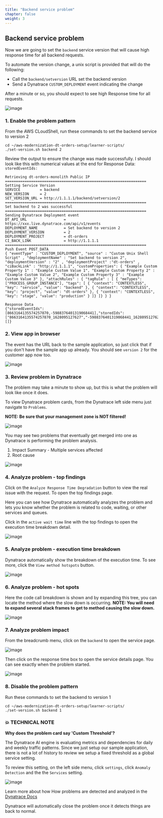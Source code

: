 ```yaml
---
title: "Backend service problem"
chapter: false
weight: 3
---
```

## Backend service problem

Now we are going to set the `backend` service version that will cause high response time for all backend requests.

To automate the version change, a unix script is provided that will do the following:
* Call the `backend/setversion` URL set the backend version
* Send a Dynatrace `CUSTOM_DEPLOYMENT` event indicating the change

After a minute or so, you should expect to see high Response time for all requests.

![image](/images/aws-lab5-Davis-Mono_lab3-backend-problem-usecase.png)

### 1. Enable the problem pattern

From the AWS CLoudShell, run these commands to set the backend service to version 2

```
cd ~/aws-modernization-dt-orders-setup/learner-scripts/
./set-version.sh backend 2
```

Review the output to ensure the change was made successfully. I should look like this with numerical values at the end for Response Data: `storedEventIds:`

```
Retrieving dt-orders-monolith Public IP
=================================================================
Setting Service Version
SERVICE         = backend
NEW_VERSION     = 2
SET_VERSION_URL = http://1.1.1.1/backend/setversion/2
=================================================================
Set backend to 2 was successful
=================================================================
Sending Dynatrace Deployment event
DT_API_URL                 = https://xxx.live.dynatrace.com/api/v1/events
DEPLOYMENT_NAME            = Set backend to version 2
DEPLOYMENT_VERSION         = 2
DEPLOYMENT_PROJECT         = dt-orders
CI_BACK_LINK               = http://1.1.1.1
=================================================================
Push Event POST_DATA
{ "eventType" : "CUSTOM_DEPLOYMENT", "source" : "Custom Unix Shell Script" , "deploymentName" : "Set backend to version 2", "deploymentVersion" : "2" , "deploymentProject" :"dt-orders" , "ciBackLink" : "http://1.1.1.1", "customProperties": { "Example Custom Property 1" : "Example Custom Value 1", "Example Custom Property 2" : "Example Custom Value 2", "Example Custom Property 3" : "Example Custom Value 3" }, "attachRules" : { "tagRule" : [ { "meTypes":["PROCESS_GROUP_INSTANCE"], "tags": [ { "context": "CONTEXTLESS", "key": "service", "value": "backend" }, { "context": "CONTEXTLESS", "key": "project", "value": "dt-orders" }, { "context": "CONTEXTLESS", "key": "stage", "value": "production" } ]} ]} } }

Response Data
{"storedEventIds":[8663164135574257870,-5988376401319068441],"storedIds":["8663164135574257870_1628095127627","-5988376401319068441_1628095127627"],"storedCorrelationIds":[]}
```

### 2. View app in browser

The event has the URL back to the sample application, so just click that if you don't have the sample app up already.  You should see `version 2` for the customer app now too.

![image](/images/aws-lab5-Davis-Mono_lab3-app-backend-version-2.png)

### 3. Review problem in Dynatrace

The problem may take a minute to show up, but this is what the problem will look like once it does. 

To view Dynatrace problem cards, from the Dynatrace left side menu just navigate to `Problems`.

**NOTE: Be sure that your management zone is NOT filtered!**

![image](/images/aws-lab5-Davis-Mono_lab1-mz-filter-off.png)

You may see two problems that eventually get merged into one as Dynatrace is performing the problem analysis.

1. Impact Summary - Multiple services affected
1. Root cause

![image](/images/aws-lab5-Davis-Mono_lab3-backend-problem.png)

### 4. Analyze problem - top findings

Click on the `Analyze Response Time Degradation` button to view the real issue with the request. To open the top findings page.

Here you can see how Dynatrace automatically analyzes the problem and lets you know whether the problem is related to code, waiting, or other services and queues.

Click in the `active wait time` line with the top findings to open the execution time breakdown detail.

![image](/images/aws-lab5-Davis-Mono_lab3-backend-analysis.png)

### 5. Analyze problem - execution time breakdown

Dynatrace automatically show the breakdown of the execution time.  To see more, click the `View method hotspots` button.

![image](/images/aws-lab5-Davis-Mono_lab3-backend-hotspots.png)

### 6. Analyze problem - hot spots

Here the code call breakdown is shown and by expanding this tree, you can locate the method where the slow down is occurring.  **NOTE: You will need to expand several stack frames to get to method causing the slow down.**

![image](/images/aws-lab5-Davis-Mono_lab3-backend-analysis-trace.png)

### 7. Analyze problem impact

From the breadcrumb menu, click on the `backend` to open the service page.

![image](/images/aws-lab5-Davis-Mono_lab3-backend-breadcrumb.png)

Then click on the response time box to open the service details page.  You can see exactly when the problem started.

![image](/images/aws-lab5-Davis-Mono_lab3-backend-problem-details.png)

### 8. Disable the problem pattern

Run these commands to set the backend to version 1

```
cd ~/aws-modernization-dt-orders-setup/learner-scripts/
./set-version.sh backend 1
```

### 💥 **TECHNICAL NOTE**

**Why does the problem card say 'Custom Threshold'?**

The Dynatrace AI engine is evaluating metrics and dependencies for daily and weekly traffic patterns.  Since we just setup our sample application, there is not a lot of history to review we setup a fixed threshold as a global service setting.

To review this setting, on the left side menu, click `settings`, click `Anomaly Detection` and the the `Services` setting.

![image](/images/aws-lab5-Davis-Mono_lab3-global-anomoly-rules.png)

Learn more about how How problems are detected and analyzed in the <a href="https://www.dynatrace.com/support/help/how-to-use-dynatrace/problem-detection-and-analysis/problem-detection/automated-multi-dimensional-baselining/" target="_blank">Dynatrace Docs</a>


Dynatrace will automatically close the problem once it detects things are back to normal.

